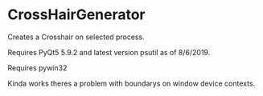 # CrossHairGenerator
Creates a Crosshair on selected process.

Requires PyQt5 5.9.2 and latest version psutil as of 8/6/2019.

Requires pywin32

Kinda works theres a problem with boundarys on window device contexts.
